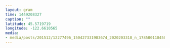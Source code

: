 ```yaml
---
layout: gram
time: 1449208327
caption: ""
latitude: 45.5719719
longitude: -122.6610565
media:
- media/posts/201512/12277496_150427331983674_2020203318_n_17850011845039840.jpg
---
```

